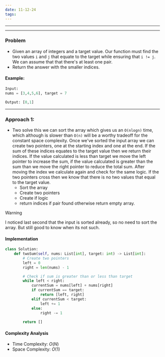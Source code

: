 ```yaml
---
date: 11-12-24
tags:
---
```

****
---
### Problem

- Given an array of integers and a target value. Our function must find the two values `i` and `j` that equate to the target while ensuring that `i != j`. We can assume that that there's at least one pair. 
- Return the answer with the smaller indices.

#### Example:

```python
Input: 
nums = [3,4,5,6], target = 7

Output: [0,1]
```

---
### Approach 1: 

- Two solve this we can sort the array which gives us an `O(nlogn)` time, which although is slower than `O(n)` will be a worthy tradeoff for the constant space complexity. Once we've sorted the input array we can create two pointers, one at the starting index and one at the end. If the sum of these indices equates to the target value then we return their indices. If the value calculated is less than target we move the left pointer to increase the sum, if the value calculated is greater than the sum than we move the right pointer to reduce the total sum. After moving the index we calculate again and check for the same logic. If the two pointers cross then we know that there is no two values that equal to the target value.
	- Sort the array
	- Create two pointers
	- Create if logic
	- return indices if pair found otherwise return empty array.

> [!warning]
> I noticed last second that the input is sorted already, so no need to sort the array. But still good to know when its not such.

#### Implementation

```python
class Solution:
    def twoSum(self, nums: List[int], target: int) -> List[int]:
        # Create two pointers
        left = 0
        right = len(nums) - 1

        # Check if sum is greater than or less than target
        while left < right:
            currentSum = nums[left] + nums[right]
            if currentSum == target:
                return [left, right]
            elif currentSum < target:
                left += 1
            else:
                right -= 1
        
        return []
```

#### Complexity Analysis

- Time Complexity: $O(N)$
- Space Complexity: $O(1)$
